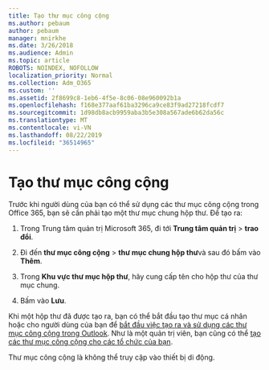 ```yaml
---
title: Tạo thư mục công cộng
ms.author: pebaum
author: pebaum
manager: mnirkhe
ms.date: 3/26/2018
ms.audience: Admin
ms.topic: article
ROBOTS: NOINDEX, NOFOLLOW
localization_priority: Normal
ms.collection: Adm_O365
ms.custom: ''
ms.assetid: 2f8699c8-1eb6-4f5e-8c06-08e960092b1a
ms.openlocfilehash: f168e377aaf61ba3296ca9ce83f9ad27218fcdf7
ms.sourcegitcommit: 1d98db8acb9959aba3b5e308a567ade6b62da56c
ms.translationtype: MT
ms.contentlocale: vi-VN
ms.lasthandoff: 08/22/2019
ms.locfileid: "36514965"
---
```

# <a name="creating-public-folders"></a>Tạo thư mục công cộng

Trước khi người dùng của bạn có thể sử dụng các thư mục công cộng trong Office 365, bạn sẽ cần phải tạo một thư mục chung hộp thư. Để tạo ra:
  
1. Trong Trung tâm quản trị Microsoft 365, đi tới **Trung tâm quản trị** \> **trao đổi**.
    
2. Đi đến **thư mục công cộng** \> **thư mục chung hộp thư**và sau đó bấm vào **Thêm**.
    
3. Trong **Khu vực thư mục hộp thư**, hãy cung cấp tên cho hộp thư của thư mục chung.
    
4. Bấm vào **Lưu**.
    
Khi một hộp thư đã được tạo ra, bạn có thể bắt đầu tạo thư mục cá nhân hoặc cho người dùng của bạn để [bắt đầu việc tạo ra và sử dụng các thư mục công cộng trong Outlook](https://support.office.com/article/Create-and-share-a-public-folder-in-Outlook-a2835011-d524-4a5c-a207-05c159bb2a97). Như là một quản trị viên, bạn cũng có thể [tạo các thư mục công cộng cho các tổ chức của bạn](https://technet.microsoft.com/library/bb691104%28v=exchg.150%29.aspx).
  
Thư mục công cộng là không thể truy cập vào thiết bị di động.
  

